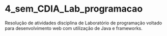 # 4_sem_CDIA_Lab_programacao
Resolução de atividades disciplina de Laboratório de programação voltado para desenvolvimento web com utilização de Java e frameworks.

